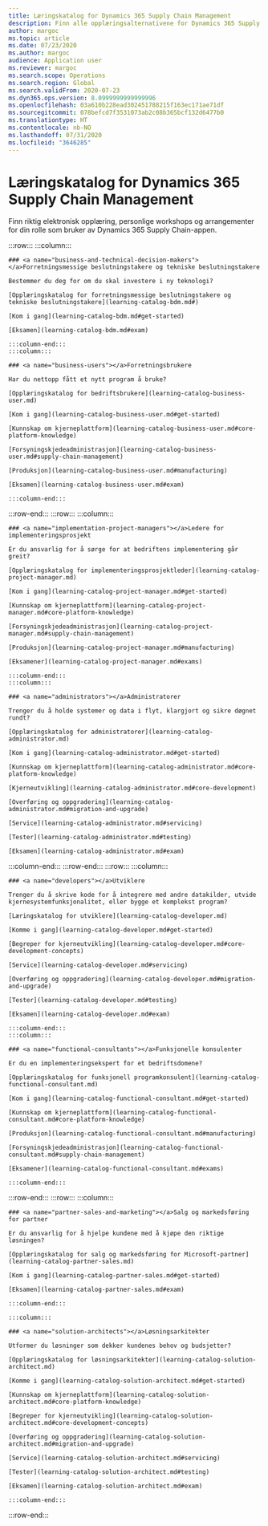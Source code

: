 ```yaml
---
title: Læringskatalog for Dynamics 365 Supply Chain Management
description: Finn alle opplæringsalternativene for Dynamics 365 Supply Chain Management.
author: margoc
ms.topic: article
ms.date: 07/23/2020
ms.author: margoc
audience: Application user
ms.reviewer: margoc
ms.search.scope: Operations
ms.search.region: Global
ms.search.validFrom: 2020-07-23
ms.dyn365.ops.version: 8.0999999999999996
ms.openlocfilehash: 03a610b228ead302451788215f163ec171ae71df
ms.sourcegitcommit: 078befcd7f3531073ab2c08b365bcf132d6477b0
ms.translationtype: HT
ms.contentlocale: nb-NO
ms.lasthandoff: 07/31/2020
ms.locfileid: "3646285"
---
```

# <a name="learning-catalog-for-dynamics-365-supply-chain-management"></a>Læringskatalog for Dynamics 365 Supply Chain Management

Finn riktig elektronisk opplæring, personlige workshops og arrangementer for din rolle som bruker av Dynamics 365 Supply Chain-appen.

<!-- ![Universal Windows Platform (UWP)](images/platform-uwp.png)  -->  

:::row:::
    :::column:::
<!-- ![Universal Windows Platform (UWP)](images/platform-uwp.png)  -->  

    ### <a name="business-and-technical-decision-makers"></a>Forretningsmessige beslutningstakere og tekniske beslutningstakere

    Bestemmer du deg for om du skal investere i ny teknologi? 

    [Opplæringskatalog for forretningsmessige beslutningstakere og tekniske beslutningstakere](learning-catalog-bdm.md#)

    [Kom i gang](learning-catalog-bdm.md#get-started)

    [Eksamen](learning-catalog-bdm.md#exam)

    :::column-end:::
    :::column:::

    ### <a name="business-users"></a>Forretningsbrukere

    Har du nettopp fått et nytt program å bruke? 

    [Opplæringskatalog for bedriftsbrukere](learning-catalog-business-user.md)

    [Kom i gang](learning-catalog-business-user.md#get-started)

    [Kunnskap om kjerneplattform](learning-catalog-business-user.md#core-platform-knowledge)

    [Forsyningskjedeadministrasjon](learning-catalog-business-user.md#supply-chain-management)

    [Produksjon](learning-catalog-business-user.md#manufacturing)

    [Eksamen](learning-catalog-business-user.md#exam)

    :::column-end:::
:::row-end:::
:::row:::
    :::column:::

    ### <a name="implementation-project-managers"></a>Ledere for implementeringsprosjekt

    Er du ansvarlig for å sørge for at bedriftens implementering går greit?

    [Opplæringskatalog for implementeringsprosjektleder](learning-catalog-project-manager.md)

    [Kom i gang](learning-catalog-project-manager.md#get-started)

    [Kunnskap om kjerneplattform](learning-catalog-project-manager.md#core-platform-knowledge)

    [Forsyningskjedeadministrasjon](learning-catalog-project-manager.md#supply-chain-management)

    [Produksjon](learning-catalog-project-manager.md#manufacturing)

    [Eksamener](learning-catalog-project-manager.md#exams)

    :::column-end:::
    :::column:::

    ### <a name="administrators"></a>Administratorer

    Trenger du å holde systemer og data i flyt, klargjort og sikre døgnet rundt?

    [Opplæringskatalog for administratorer](learning-catalog-administrator.md)

    [Kom i gang](learning-catalog-administrator.md#get-started)

    [Kunnskap om kjerneplattform](learning-catalog-administrator.md#core-platform-knowledge)

    [Kjerneutvikling](learning-catalog-administrator.md#core-development)

    [Overføring og oppgradering](learning-catalog-administrator.md#migration-and-upgrade)

    [Service](learning-catalog-administrator.md#servicing)

    [Tester](learning-catalog-administrator.md#testing)

    [Eksamen](learning-catalog-administrator.md#exam)

  :::column-end:::
:::row-end:::
:::row:::
    :::column:::

    ### <a name="developers"></a>Utviklere

    Trenger du å skrive kode for å integrere med andre datakilder, utvide kjernesystemfunksjonalitet, eller bygge et komplekst program?

    [Læringskatalog for utviklere](learning-catalog-developer.md)

    [Komme i gang](learning-catalog-developer.md#get-started)

    [Begreper for kjerneutvikling](learning-catalog-developer.md#core-development-concepts)

    [Service](learning-catalog-developer.md#servicing)

    [Overføring og oppgradering](learning-catalog-developer.md#migration-and-upgrade)

    [Tester](learning-catalog-developer.md#testing)

    [Eksamen](learning-catalog-developer.md#exam)

    :::column-end:::
    :::column:::

    ### <a name="functional-consultants"></a>Funksjonelle konsulenter

    Er du en implementeringsekspert for et bedriftsdomene? 

    [Opplæringskatalog for funksjonell programkonsulent](learning-catalog-functional-consultant.md)

    [Kom i gang](learning-catalog-functional-consultant.md#get-started)

    [Kunnskap om kjerneplattform](learning-catalog-functional-consultant.md#core-platform-knowledge)

    [Produksjon](learning-catalog-functional-consultant.md#manufacturing)

    [Forsyningskjedeadministrasjon](learning-catalog-functional-consultant.md#supply-chain-management)

    [Eksamener](learning-catalog-functional-consultant.md#exams)

    :::column-end:::
:::row-end:::
:::row:::
    :::column:::

    ### <a name="partner-sales-and-marketing"></a>Salg og markedsføring for partner

    Er du ansvarlig for å hjelpe kundene med å kjøpe den riktige løsningen? 

    [Opplæringskatalog for salg og markedsføring for Microsoft-partner](learning-catalog-partner-sales.md)

    [Kom i gang](learning-catalog-partner-sales.md#get-started)

    [Eksamen](learning-catalog-partner-sales.md#exam)

    :::column-end:::

    :::column:::

    ### <a name="solution-architects"></a>Løsningsarkitekter

    Utformer du løsninger som dekker kundenes behov og budsjetter?

    [Opplæringskatalog for løsningsarkitekter](learning-catalog-solution-architect.md)

    [Komme i gang](learning-catalog-solution-architect.md#get-started)

    [Kunnskap om kjerneplattform](learning-catalog-solution-architect.md#core-platform-knowledge)

    [Begreper for kjerneutvikling](learning-catalog-solution-architect.md#core-development-concepts)

    [Overføring og oppgradering](learning-catalog-solution-architect.md#migration-and-upgrade)

    [Service](learning-catalog-solution-architect.md#servicing)

    [Tester](learning-catalog-solution-architect.md#testing)

    [Eksamen](learning-catalog-solution-architect.md#exam)

    :::column-end:::
:::row-end:::
